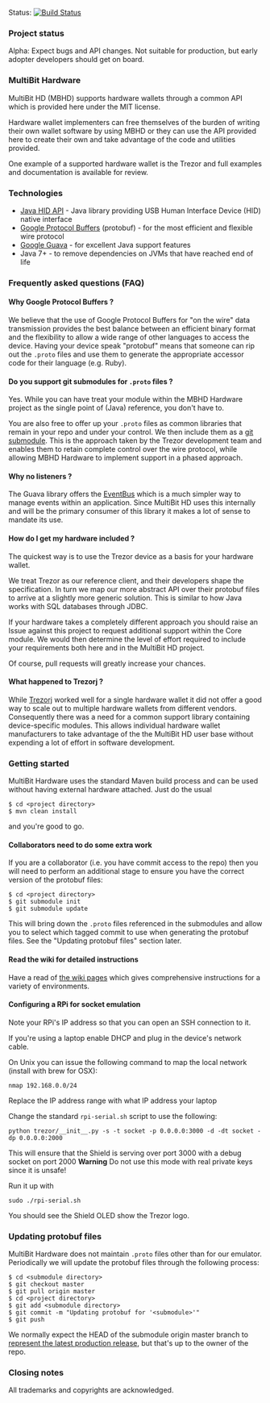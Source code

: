 Status: [![Build Status](https://travis-ci.org/bitcoin-solutions/mbhd-hardware.png?branch=master)](https://travis-ci.org/bitcoin-solutions/mbhd-hardware)

### Project status

Alpha: Expect bugs and API changes. Not suitable for production, but early adopter developers should get on board.

### MultiBit Hardware

MultiBit HD (MBHD) supports hardware wallets through a common API which is provided here under the MIT license.

Hardware wallet implementers can free themselves of the burden of writing their own wallet software by using MBHD
or they can use the API provided here to create their own and take advantage of the code and utilities provided.

One example of a supported hardware wallet is the Trezor and full examples and documentation is available for review.

### Technologies

* [Java HID API](https://code.google.com/p/javahidapi/) - Java library providing USB Human Interface Device (HID) native interface
* [Google Protocol Buffers](https://code.google.com/p/protobuf/) (protobuf) - for the most efficient and flexible wire protocol
* [Google Guava](https://code.google.com/p/guava-libraries/wiki/GuavaExplained) - for excellent Java support features
* Java 7+ - to remove dependencies on JVMs that have reached end of life

### Frequently asked questions (FAQ)

#### Why Google Protocol Buffers ?

We believe that the use of Google Protocol Buffers for "on the wire" data transmission provides the best balance between an efficient
binary format and the flexibility to allow a wide range of other languages to access the device. Having your device speak "protobuf"
means that someone can rip out the `.proto` files and use them to generate the appropriate accessor code for their language (e.g. Ruby).

#### Do you support git submodules for `.proto` files ?

Yes. While you can have treat your module within the MBHD Hardware project as the single point of (Java) reference, you don't have to.

You are also free to offer up your `.proto` files as common libraries that remain in your repo and under your control. We then include
 them as a [git submodule](http://git-scm.com/book/en/Git-Tools-Submodules). This is the approach taken by the Trezor development team
 and enables them to retain complete control over the wire protocol, while allowing MBHD Hardware to implement support in a phased
 approach.

#### Why no listeners ?

The Guava library offers the [EventBus](https://code.google.com/p/guava-libraries/wiki/EventBusExplained) which is a much simpler way to
 manage events within an application. Since MultiBit HD uses this internally and will be the primary consumer of this library it makes
 a lot of sense to mandate its use.

#### How do I get my hardware included ?

The quickest way is to use the Trezor device as a basis for your hardware wallet.

We treat Trezor as our reference client, and their developers shape the specification. In turn we map our more abstract API over their
protobuf files to arrive at a slightly more generic solution. This is similar to how Java works with SQL databases through JDBC.

If your hardware takes a completely different approach you should raise an Issue against this project to request additional support
within the Core module. We would then determine the level of effort required to include your requirements both here and in the
MultiBit HD project.

Of course, pull requests will greatly increase your chances.

#### What happened to Trezorj ?

While [Trezorj](https://github.com/bitcoin-solutions/trezorj) worked well for a single hardware wallet it did not offer a good way to
scale out to multiple hardware wallets from different vendors. Consequently there was a need for a common support library containing
device-specific modules. This allows individual hardware wallet manufacturers to take advantage of the the MultiBit HD user base without
expending a lot of effort in software development.

### Getting started

MultiBit Hardware uses the standard Maven build process and can be used without having external hardware attached. Just do the usual

```
$ cd <project directory>
$ mvn clean install
```

and you're good to go.

#### Collaborators need to do some extra work

If you are a collaborator (i.e. you have commit access to the repo) then you will need to perform an additional stage to ensure you have
the correct version of the protobuf files:

```
$ cd <project directory>
$ git submodule init
$ git submodule update
```
This will bring down the `.proto` files referenced in the submodules and allow you to select which tagged commit to use when generating
the protobuf files. See the "Updating protobuf files" section later.

#### Read the wiki for detailed instructions

Have a read of [the wiki pages](https://github.com/bitcoin-solutions/mbhd-hardware/wiki/_pages) which gives comprehensive
instructions for a variety of environments.

#### Configuring a RPi for socket emulation

Note your RPi's IP address so that you can open an SSH connection to it.

If you're using a laptop enable DHCP and plug in the device's network cable.

On Unix you can issue the following command to map the local network (install with brew for OSX):
```
nmap 192.168.0.0/24
```
Replace the IP address range with what IP address your laptop

Change the standard <code>rpi-serial.sh</code> script to use the following:</p>
```
python trezor/__init__.py -s -t socket -p 0.0.0.0:3000 -d -dt socket -dp 0.0.0.0:2000
```
This will ensure that the Shield is serving over port 3000 with a debug socket on port 2000
**Warning** Do not use this mode with real private keys since it is unsafe!

Run it up with
```
sudo ./rpi-serial.sh
```
You should see the Shield OLED show the Trezor logo.



### Updating protobuf files

MultiBit Hardware does not maintain `.proto` files other than for our emulator. Periodically we will update the protobuf files through
 the following process:

```
$ cd <submodule directory>
$ git checkout master
$ git pull origin master
$ cd <project directory>
$ git add <submodule directory>
$ git commit -m "Updating protobuf for '<submodule>'"
$ git push

```

We normally expect the HEAD of the submodule origin master branch to [represent the latest production release](http://nvie.com/posts/a-successful-git-branching-model/), but that's up to the
owner of the repo.

### Closing notes

All trademarks and copyrights are acknowledged.
